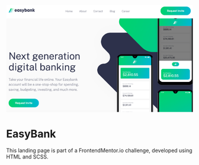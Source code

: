 ![Screenshot](./images/screenshot.png)

# EasyBank

This landing page is part of a FrontendMentor.io challenge, developed using HTML and SCSS.

